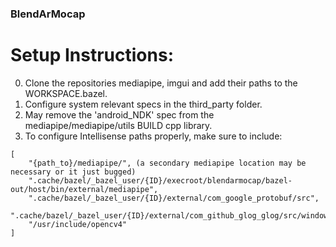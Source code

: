 ### BlendArMocap


# Setup Instructions:
0. Clone the repositories mediapipe, imgui and add their paths to the WORKSPACE.bazel.
1. Configure system relevant specs in the third_party folder.
2. May remove the 'android_NDK' spec from the mediapipe/mediapipe/utils BUILD cpp library.
3. To configure Intellisense paths properly, make sure to include:
```
[ 
    "{path_to}/mediapipe/", (a secondary mediapipe location may be necessary or it just bugged)
    ".cache/bazel/_bazel_user/{ID}/execroot/blendarmocap/bazel-out/host/bin/external/mediapipe",
    ".cache/bazel/_bazel_user/{ID}/external/com_google_protobuf/src",
    ".cache/bazel/_bazel_user/{ID}/external/com_github_glog_glog/src/windows",
    "/usr/include/opencv4"
]
```